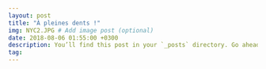 ```yaml
---
layout: post
title: "À pleines dents !"
img: NYC2.JPG # Add image post (optional)
date: 2018-08-06 01:55:00 +0300
description: You’ll find this post in your `_posts` directory. Go ahead and edit it and re-build the site to see your changes. # Add post description (optional)
tag: 
---
```

<p> 
</p>

<img class="" src="{{site.baseurl}}/assets/img/NYC2/P1.JPG" alt=""><br/><br/><br/>
<img class="" src="{{site.baseurl}}/assets/img/NYC2/P2.JPG" alt=""><br/><br/><br/>
<img class="Rot270" src="{{site.baseurl}}/assets/img/NYC2/P3.JPG" alt=""><br/><br/><br/>
<img class="Rot270" src="{{site.baseurl}}/assets/img/NYC2/P4.JPG" alt=""><br/><br/><br/>
<img class="" src="{{site.baseurl}}/assets/img/NYC2/P5.JPG" alt=""><br/><br/><br/>
<img class="" src="{{site.baseurl}}/assets/img/NYC2/P6.JPG" alt=""><br/><br/><br/>
<img class="Rot270" src="{{site.baseurl}}/assets/img/NYC2/P7.JPG" alt=""><br/><br/><br/>
<img class="Rot270" src="{{site.baseurl}}/assets/img/NYC2/P8.JPG" alt=""><br/><br/><br/>
<img class="Rot270" src="{{site.baseurl}}/assets/img/NYC2/P9.JPG" alt=""><br/><br/><br/>
<img class="" src="{{site.baseurl}}/assets/img/NYC2/P10.JPG" alt=""><br/><br/><br/>
<img class="" src="{{site.baseurl}}/assets/img/NYC2/P11.JPG" alt=""><br/><br/><br/>
<img class="Rot270" src="{{site.baseurl}}/assets/img/NYC2/P12.JPG" alt=""><br/><br/><br/>
<img class="Rot270" src="{{site.baseurl}}/assets/img/NYC2/P13.JPG" alt=""><br/><br/><br/>
<img class="Rot270" src="{{site.baseurl}}/assets/img/NYC2/P14.JPG" alt=""><br/><br/><br/>
<img class="" src="{{site.baseurl}}/assets/img/NYC2/P15.JPG" alt=""><br/><br/><br/>
<img class="" src="{{site.baseurl}}/assets/img/NYC2/P16.JPG" alt=""><br/><br/><br/>
<img class="Rot270" src="{{site.baseurl}}/assets/img/NYC2/P17.JPG" alt=""><br/><br/><br/>
<img class="Rot270" src="{{site.baseurl}}/assets/img/NYC2/P18.JPG" alt=""><br/><br/><br/>
<img class="" src="{{site.baseurl}}/assets/img/NYC2/P19.JPG" alt=""><br/><br/><br/>
<img class="" src="{{site.baseurl}}/assets/img/NYC2/P20.JPG" alt=""><br/><br/><br/>
<img class="" src="{{site.baseurl}}/assets/img/NYC2/P21.JPG" alt=""><br/><br/><br/>
<img class="Rot270" src="{{site.baseurl}}/assets/img/NYC2/P22.JPG" alt=""><br/><br/><br/>
<img class="Rot270" src="{{site.baseurl}}/assets/img/NYC2/P23.JPG" alt=""><br/><br/><br/>
<img class="Rot270" src="{{site.baseurl}}/assets/img/NYC2/P24.JPG" alt=""><br/><br/><br/>
<img class="Rot270" src="{{site.baseurl}}/assets/img/NYC2/P25.JPG" alt=""><br/><br/><br/>
<img class="" src="{{site.baseurl}}/assets/img/NYC2/P26.JPG" alt=""><br/><br/><br/>
<img class="Rot270" src="{{site.baseurl}}/assets/img/NYC2/P27.JPG" alt=""><br/><br/><br/>
<img class="Rot270" src="{{site.baseurl}}/assets/img/NYC2/P28.JPG" alt=""><br/><br/><br/>
<img class="Rot270" src="{{site.baseurl}}/assets/img/NYC2/P29.JPG" alt=""><br/><br/><br/>
<img class="Rot270" src="{{site.baseurl}}/assets/img/NYC2/P30.JPG" alt=""><br/><br/><br/>
<img class="" src="{{site.baseurl}}/assets/img/NYC2/P31.JPG" alt=""><br/><br/><br/>
<img class="" src="{{site.baseurl}}/assets/img/NYC2/P32.JPG" alt=""><br/><br/><br/>
<img class="" src="{{site.baseurl}}/assets/img/NYC2/P33.JPG" alt=""><br/><br/><br/>
<img class="Rot270" src="{{site.baseurl}}/assets/img/NYC2/P34.JPG" alt=""><br/><br/><br/>
<img class="Rot270" src="{{site.baseurl}}/assets/img/NYC2/P35.JPG" alt=""><br/><br/><br/>
<img class="" src="{{site.baseurl}}/assets/img/NYC2/P36.JPG" alt=""><br/><br/><br/>
<img class="" src="{{site.baseurl}}/assets/img/NYC2/P37.JPG" alt=""><br/><br/><br/>
<img class="" src="{{site.baseurl}}/assets/img/NYC2/P38.JPG" alt=""><br/><br/><br/>
<img class="Rot270" src="{{site.baseurl}}/assets/img/NYC2/P39.JPG" alt=""><br/><br/><br/>
<img class="Rot270" src="{{site.baseurl}}/assets/img/NYC2/P40.JPG" alt=""><br/><br/><br/>
<img class="" src="{{site.baseurl}}/assets/img/NYC2/P41.JPG" alt=""><br/><br/><br/>
<img class="" src="{{site.baseurl}}/assets/img/NYC2/P42.JPG" alt=""><br/><br/><br/>
<img class="" src="{{site.baseurl}}/assets/img/NYC2/P42_2.JPG" alt=""><br/><br/><br/>
<img class="Rot270" src="{{site.baseurl}}/assets/img/NYC2/P43.JPG" alt=""><br/><br/><br/>
<img class="" src="{{site.baseurl}}/assets/img/NYC2/P44.JPG" alt=""><br/><br/><br/>
<img class="Rot270" src="{{site.baseurl}}/assets/img/NYC2/P45.JPG" alt=""><br/><br/><br/>
<img class="Rot270" src="{{site.baseurl}}/assets/img/NYC2/P46.JPG" alt=""><br/><br/><br/>
